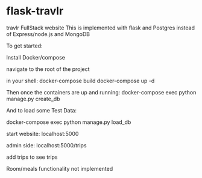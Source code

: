 # flask-travlr
travlr FullStack website 
This is implemented with flask and Postgres instead of Express/node.js and MongoDB

To get started:

Install Docker/compose

navigate to the root of the project

in your shell:
docker-compose build
docker-compose up -d

Then once the containers are up and running:
docker-compose exec python manage.py create_db

And to load some Test Data:

docker-compose exec python manage.py load_db


start website:
localhost:5000

admin side:
localhost:5000/trips

add trips to see trips

Room/meals functionality not implemented

